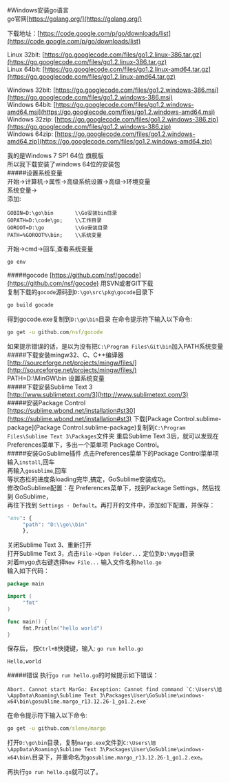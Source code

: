 #Windows安装go语言      
go官网[https://golang.org/](https://golang.org/)         

下载地址：[https://code.google.com/p/go/downloads/list](https://code.google.com/p/go/downloads/list)                    

Linux 32bit: [https://go.googlecode.com/files/go1.2.linux-386.tar.gz](https://go.googlecode.com/files/go1.2.linux-386.tar.gz)                
Linux 64bit: [https://go.googlecode.com/files/go1.2.linux-amd64.tar.gz](https://go.googlecode.com/files/go1.2.linux-amd64.tar.gz)                 

Windows 32bit: [https://go.googlecode.com/files/go1.2.windows-386.msi](https://go.googlecode.com/files/go1.2.windows-386.msi)                
Windows 64bit: [https://go.googlecode.com/files/go1.2.windows-amd64.msi](https://go.googlecode.com/files/go1.2.windows-amd64.msi)                 
Windows 32zip: [https://go.googlecode.com/files/go1.2.windows-386.zip](https://go.googlecode.com/files/go1.2.windows-386.zip)                
Windows 64zip: [https://go.googlecode.com/files/go1.2.windows-amd64.zip](https://go.googlecode.com/files/go1.2.windows-amd64.zip)                 

     
我的是Windows 7 SP1 64位 旗舰版            
所以我下载安装了windows 64位的安装包           
#####设置系统变量         
开始->计算机->属性->高级系统设置->高级->环境变量           
系统变量->              
添加: 
```text
GOBIN=D:\go\bin       \\Go安装bin目录
GOPATH=D:\code\go;    \\工作目录
GOROOT=D:\go          \\Go安装目录
PATH=%GOROOT%\bin;    \\系统变量
```
开始->cmd->回车,查看系统变量
```bat
go env
```            
#####gocode
[https://github.com/nsf/gocode](https://github.com/nsf/gocode) 用SVN或者GIT下载            
复制下载的`gocode`源码到`D:\go\src\pkg\gocode`目录下 
```bat
go build gocode
```       
得到gocode.exe复制到`D:\go\bin`目录
在命令提示符下输入以下命令:
```bat
go get -u github.com/nsf/gocode
```
如果提示错误的话，是以为没有把`C:\Program Files\Git\bin`加入PATH系统变量                
#####下载安装mingw32、C、C++编译器        
[http://sourceforge.net/projects/mingw/files/](http://sourceforge.net/projects/mingw/files/)        
PATH=D:\MinGW\bin 设置系统变量           
#####下载安装Sublime Text 3                
[http://www.sublimetext.com/3](http://www.sublimetext.com/3)      
#####安装Package Control      
[https://sublime.wbond.net/installation#st30](https://sublime.wbond.net/installation#st3)
下载[Package Control.sublime-package](Package Control.sublime-package)复制到`C:\Program Files\Sublime Text 3\Packages`文件夹
重启Sublime Text 3后，就可以发现在 Preferences菜单下，多出一个菜单项 Package Control。             
#####安装GoSublime插件
点击Preferences菜单下的Package Control菜单项
输入`install`,回车			
再输入`gosublime`,回车  			         
等状态栏的进度条loading完毕,搞定，GoSublime安装成功。                 
修改GoSublime配置：在 Preferences菜单下，找到Package Settings，然后找到 GoSublime，            
再往下找到 `Settings - Default`。再打开的文件中，添加如下配置，并保存：
```python
"env": {
     "path": "D:\\go\\bin"
     },
```
关闭Sublime Text 3、重新打开             
打开Sublime Text 3，点击`File->Open Folder...` 定位到`D:\mygo`目录             
对着mygo点右键选择`New File...` 输入文件名称`hello.go`              
输入如下代码：
```go
package main

import (
     "fmt"
)

func main() {
     fmt.Println("hello world")
}
```
保存后，
按`Ctrl+B`快捷键，输入: `go run hello.go`
```text
Hello,world
```
#####错误
执行`go run hello.go`的时候提示如下错误：
```text
Abort. Cannot start MarGo: Exception: Cannot find command `C:\Users\旭\AppData\Roaming\Sublime Text 3\Packages\User\GoSublime\windows-x64\bin\gosublime.margo_r13.12.26-1_go1.2.exe`
```
在命令提示符下输入以下命令:
```bat
go get -u github.com/slene/margo
```
打开`D:\go\bin`目录，复制`margo.exe`文件到`C:\Users\旭\AppData\Roaming\Sublime Text 3\Packages\User\GoSublime\windows-x64\bin\`目录下，并重命名为`gosublime.margo_r13.12.26-1_go1.2.exe`。

再执行`go run hello.go`就可以了。
